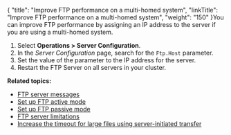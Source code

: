 {
    "title": "Improve FTP performance on a multi-homed system",
    "linkTitle": "Improve FTP performance on a multi-homed system",
    "weight": "150"
}You can improve FTP performance by assigning an IP address to the server if you are using a multi-homed system.

1.  Select **Operations > Server Configuration**.
2.  In the *Server Configuration* page, search for the `Ftp.Host` parameter.
3.  Set the value of the parameter to the IP address for the server.
4.  Restart the FTP Server on all servers in your cluster.

**Related topics:**

-   [FTP server messages](../t_st_ftpservermessages)
-   [Set up FTP active mode](../t_st_ftpactivemode)
-   [Set up FTP passive mode](../t_st_ftppassivemode)
-   [FTP server limitations](../r_st_ftpserverlimitations)
-   [Increase the timeout for large files using server-initiated transfer](../t_st_increaseftptimeout)
